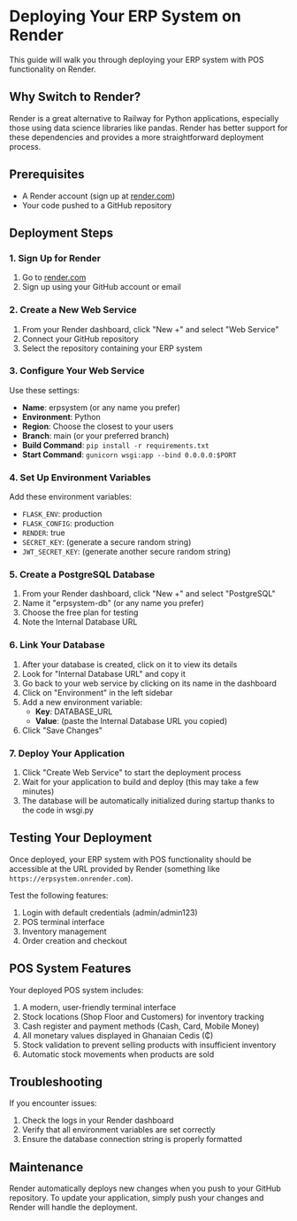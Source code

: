 # Deploying Your ERP System on Render

This guide will walk you through deploying your ERP system with POS functionality on Render.

## Why Switch to Render?

Render is a great alternative to Railway for Python applications, especially those using data science libraries like pandas. Render has better support for these dependencies and provides a more straightforward deployment process.

## Prerequisites

- A Render account (sign up at [render.com](https://render.com))
- Your code pushed to a GitHub repository

## Deployment Steps

### 1. Sign Up for Render

1. Go to [render.com](https://render.com)
2. Sign up using your GitHub account or email

### 2. Create a New Web Service

1. From your Render dashboard, click "New +" and select "Web Service"
2. Connect your GitHub repository
3. Select the repository containing your ERP system

### 3. Configure Your Web Service

Use these settings:
- **Name**: erpsystem (or any name you prefer)
- **Environment**: Python
- **Region**: Choose the closest to your users
- **Branch**: main (or your preferred branch)
- **Build Command**: `pip install -r requirements.txt`
- **Start Command**: `gunicorn wsgi:app --bind 0.0.0.0:$PORT`

### 4. Set Up Environment Variables

Add these environment variables:
- `FLASK_ENV`: production
- `FLASK_CONFIG`: production
- `RENDER`: true
- `SECRET_KEY`: (generate a secure random string)
- `JWT_SECRET_KEY`: (generate another secure random string)

### 5. Create a PostgreSQL Database

1. From your Render dashboard, click "New +" and select "PostgreSQL"
2. Name it "erpsystem-db" (or any name you prefer)
3. Choose the free plan for testing
4. Note the Internal Database URL

### 6. Link Your Database

1. After your database is created, click on it to view its details
2. Look for "Internal Database URL" and copy it
3. Go back to your web service by clicking on its name in the dashboard
4. Click on "Environment" in the left sidebar
5. Add a new environment variable:
   - **Key**: DATABASE_URL
   - **Value**: (paste the Internal Database URL you copied)
6. Click "Save Changes"

### 7. Deploy Your Application

1. Click "Create Web Service" to start the deployment process
2. Wait for your application to build and deploy (this may take a few minutes)
3. The database will be automatically initialized during startup thanks to the code in wsgi.py

## Testing Your Deployment

Once deployed, your ERP system with POS functionality should be accessible at the URL provided by Render (something like `https://erpsystem.onrender.com`).

Test the following features:
1. Login with default credentials (admin/admin123)
2. POS terminal interface
3. Inventory management
4. Order creation and checkout

## POS System Features

Your deployed POS system includes:
1. A modern, user-friendly terminal interface
2. Stock locations (Shop Floor and Customers) for inventory tracking
3. Cash register and payment methods (Cash, Card, Mobile Money)
4. All monetary values displayed in Ghanaian Cedis (₵)
5. Stock validation to prevent selling products with insufficient inventory
6. Automatic stock movements when products are sold

## Troubleshooting

If you encounter issues:
1. Check the logs in your Render dashboard
2. Verify that all environment variables are set correctly
3. Ensure the database connection string is properly formatted

## Maintenance

Render automatically deploys new changes when you push to your GitHub repository. To update your application, simply push your changes and Render will handle the deployment.

